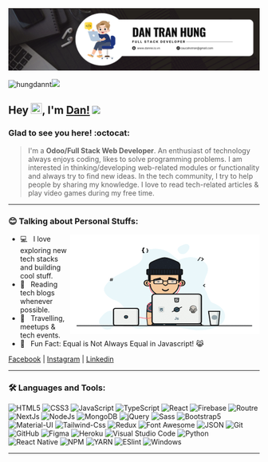 <img src="https://raw.githubusercontent.com/hungdannt/hungdannt/refs/heads/master/banner.png" >

<p align="left"><img src="https://komarev.com/ghpvc/?username=farhan-nahid&label=Profile%20views&color=0e75b6&style=flat" alt="hungdannt" /><img src="https://media.giphy.com/media/mGcNjsfWAjY5AEZNw6/giphy.gif" width="50"> </p>

## Hey <img src="https://media.giphy.com/media/hvRJCLFzcasrR4ia7z/giphy.gif" width="22px"  height="22px">, I'm [Dan!](https://github.com/hungdannt/) <img src="https://emojis.slackmojis.com/emojis/images/1531849430/4246/blob-sunglasses.gif?1531849430" width="30"/>

### Glad to see you here! :octocat:

> I'm a **Odoo/Full Stack Web Developer**. An enthusiast of technology always enjoys coding, likes to solve programming problems. I am interested in thinking/developing web-related modules or functionality and always try to find new ideas. In the tech community, I try to help people by sharing my knowledge. I love to read tech-related articles & play video games during my free time.

---

### :blush: Talking about Personal Stuffs:

<img align="right" height="200" width="380" alt="Farhan Ahmed Nahid" src="https://raw.githubusercontent.com/hungdannt/hungdannt/refs/heads/master/hungdannt.gif"/>

- 💻 &nbsp; I love exploring new tech stacks and building cool stuff.
- 📰 &nbsp; Reading tech blogs whenever possible.
- 🍕 &nbsp; Travelling, meetups & tech events.
- 👾 &nbsp; Fun Fact: Equal is Not Always Equal in Javascript! 😹
&nbsp;


[Facebook](https://www.facebook.com/) |  [Instagram](https://www.instagram.com/) |  [Linkedin](https://www.linkedin.com/) 

---


### 🛠 Languages and Tools:

![HTML5](https://img.shields.io/badge/-HTML5-000000?style=flat&logo=html5)
![CSS3](https://img.shields.io/badge/-CSS3-000000?style=flat&logo=css3&logoColor=1572B6)
![JavaScript](https://img.shields.io/badge/-JavaScript-000000?style=flat&logo=javascript)
![TypeScript](https://img.shields.io/badge/-TypeScript-000000?style=flat&logo=TypeScript)
![React](https://img.shields.io/badge/-React-000000?style=flat&logo=react)
![Firebase](https://img.shields.io/badge/-Firebase-000000?style=flat&logo=firebase)
![Routre](https://img.shields.io/badge/-Router-000000?style=flat&logo=react-router)
![NextJs](https://img.shields.io/badge/-NextJs-000000?style=flat&logo=Next.js)
![NodeJs](https://img.shields.io/badge/-NodeJs-000000?style=flat&logo=Node.js)
![MongoDB](https://img.shields.io/badge/-MongoDB-000000?style=flat&logo=mongodb)
![jQuery](https://img.shields.io/badge/-jQuery-000000?style=flat&logo=jQuery&logoColor=0078D6)
![Sass](https://img.shields.io/badge/-SCSS-000000?style=flat&logo=sass)
![Bootstrap5](https://img.shields.io/badge/-Bootstrap%205-000000?style=flat&logo=bootstrap)
![Material-UI](https://img.shields.io/badge/-Material%20UI-000000?style=flat&logo=Material%20UI&logoColor=0078D6)
![Tailwind-Css](https://img.shields.io/badge/-Tailwind%20CSS-000000?style=flat&logo=tailwindcss)
![Redux](https://img.shields.io/badge/-Redux-000000?style=flat&logo=redux&logoColor=764ABC)
![Font Awesome](https://img.shields.io/badge/-font%20awesome-000000?style=flat&logo=font-awesome)
![JSON](https://img.shields.io/badge/-JSON-000000?style=flat&logo=JSON&logoColor=565656)
![Git](https://img.shields.io/badge/-Git-000000?style=flat&logo=git)
![GitHub](https://img.shields.io/badge/-GitHub-000000?style=flat&logo=github)
![Figma](https://img.shields.io/badge/-Figma-000000?style=flat&logo=figma)
![Heroku](https://img.shields.io/badge/-Heroku-000000?style=flat&logo=heroku&logoColor=3D0091)
![Visual Studio Code](https://img.shields.io/badge/-VSCode-000000?style=flat&logo=visual-studio-code&logoColor=0078D6)
![Python](https://img.shields.io/badge/-Python-000000?style=flat&logo=python)
![React Native](https://img.shields.io/badge/-React%20Native-000000?style=flat&logo=react)
![NPM](https://img.shields.io/badge/-npm-000000?style=flat&logo=npm)
![YARN](https://img.shields.io/badge/-yarn-000000?style=flat&logo=yarn)
![ESlint](https://img.shields.io/badge/-ESlint-000000?style=flat&logo=ESlint&logoColor=3831ca)
![Windows](https://img.shields.io/badge/-Windows-000000?style=flat&logo=windows&logoColor=0078D6)




---




































































































<!--















<p align="center"><img alt="GIF" src="https://cdn.dribbble.com/users/2344801/screenshots/4774578/alphatestersanimation2.gif?raw=true" width="80%" height="auto"/></p>

<code><a href="https://stackoverflow.com/users/10423770/nahid-ahmed"><img src="https://camo.githubusercontent.com/6c16966ca2fde7c772c57526ea15bbd09f3ba71c/68747470733a2f2f696d672e736869656c64732e696f2f62616467652f2d537461636b2532304f766572666c6f772d3232323232323f7374796c653d666c61742d737175617265266c6f676f3d737461636b2d6f766572666c6f77266c6f676f436f6c6f723d7768697465266c696e6b3d68747470733a2f2f737461636b6f766572666c6f772e636f6d2f75736572732f373933383437312f72696661742d683f7461623d70726f66696c65" alt="Stack overflow Farhan Ahmed Nahid"></a></code>
---

> Hey there, I'm Farhan Ahmed Nahid <img src="https://emojis.slackmojis.com/emojis/images/1531849430/4246/blob-sunglasses.gif?1531849430" width="20"/>. I'm a `Front-End Web Developer`. An enthusiast of technology always enjoys coding, likes to solve programming problems. I am interested in thinking/developing web-related modules or functionality and always try to find new ideas. My most used line is `console.log()`. I always liked to use `Modern Technology` & explore new technology. In free time, I play video games & scrolling Facebook.

---

### 🏆 Find me
  
  [![Facebook Follow](https://img.shields.io/badge/%20-Follow-black?color=14171A&labelColor=1976d2&logo=facebook&logoColor=ffffff)](https://www.facebook.com/dev.farhanNahid/)
  [![LinkedIn Connect](https://img.shields.io/badge/%20-Connect-black?color=14171A&labelColor=212121&logo=linkedin&logoColor=ffffff)](https://www.linkedin.com/in/farhan-nahid/)
  [![Medium Follow](https://img.shields.io/badge/%20-Follow-black?color=14171A&labelColor=1976d2&logo=medium&logoColor=ffffff)](https://farhan-nahid.medium.com/) 
   <img src="https://komarev.com/ghpvc/?username=farhan-nahid&label=Profile%20views&color=0e75b6&style=flat" alt="farhan-nahid" />
  
###
  
 <img align='right' src="https://media.giphy.com/media/M9gbBd9nbDrOTu1Mqx/giphy.gif" width="230">
 
 ---
 
### 📝 Something about me

* 🌱 I’m currently learning JavaScript🤔
* 🎓 I'm a Computer Science student💻
* 🥅 2021 Goals: JavaScript Basic & React⚡
* 😄 I want to learn everything 🤣
* 🕹 Fun Fact: I love video games so much🎮
* 🌐 You can see some of my projects on [My Portfolio](https://farhan-nahid.web.app/)
* 💻 You can see my resume on [My Resume](https://drive.google.com/file/d/1dnfwZ70W0fM16pUAoUORwj1IW1uszHoV/view)

----

### 🌟 Github Stats

[![Farhan's GitHub stats](https://github-readme-stats.vercel.app/api/?username=farhan-nahid&show_icons=true&title_color=fff&icon_color=79ff97&text_color=9f9f9f&bg_color=151515)](#)

[![Farhan's Top Langs](https://github-readme-stats.vercel.app/api/top-langs/?username=farhan-nahid&layout=compact&langs_count=10&title_color=fff&icon_color=79ff97&text_color=9f9f9f&bg_color=151515)](#)

[![Farhan's wakatime stats](https://github-readme-stats.vercel.app/api/wakatime?farhan-nahid&layout=compact&title_color=fff&icon_color=79ff97&text_color=9f9f9f&bg_color=151515)](#)

[![Farhan's GitHub Streak](http://github-readme-streak-stats.herokuapp.com?user=farhan-nahid&theme=highcontrast)](#)

[![Farhan's profile trophy](https://github-profile-trophy.vercel.app/?username=farhan-nahid&theme=darkhub)](#)

---


### Acchivments 😎😜

 <p>
  <img src="https://media.giphy.com/media/hvRJCLFzcasrR4ia7z/giphy.gif" width="20"> 
  <img height="550" width="550" src="https://i.ibb.co/RcCBqSL/black-belt.jpg" alt="black-belt" border="0">
  <img height="550" width="550" src="https://i.ibb.co/PDcNRHZ/certificate.png" alt="certificate" border="0">
   <a href="#"><img width="100%" height="auto" src="https://i.imgur.com/iXuL1HG.png" height="175px"/></a>
   <a href="https://github.com/farhan-nahid">
    <img alt="followers" title=" Github" src="https://img.shields.io/github/followers/farhan-nahid?color=236ad3&style=for-the-badge&logo=github&label=Follow"/>
    </a>
 </p> 

-->
